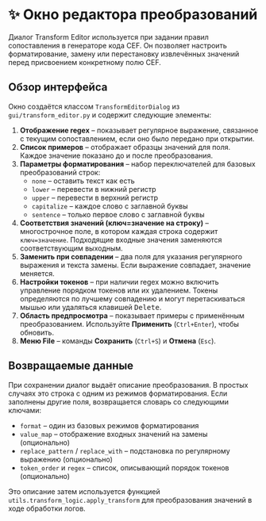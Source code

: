 # ✨ Окно редактора преобразований

Диалог Transform Editor используется при задании правил сопоставления в генераторе кода CEF. Он позволяет настроить форматирование, замену или перестановку извлечённых значений перед присвоением конкретному полю CEF.

## Обзор интерфейса

Окно создаётся классом `TransformEditorDialog` из `gui/transform_editor.py` и содержит следующие элементы:

1. **Отображение regex** – показывает регулярное выражение, связанное с текущим сопоставлением, если оно было передано при открытии.
2. **Список примеров** – отображает образцы значений для поля. Каждое значение показано до и после преобразования.
3. **Параметры форматирования** – набор переключателей для базовых преобразований строк:
   - `none` – оставить текст как есть
   - `lower` – перевести в нижний регистр
   - `upper` – перевести в верхний регистр
   - `capitalize` – каждое слово с заглавной буквы
   - `sentence` – только первое слово с заглавной буквы
4. **Соответствия значений (ключ=значение на строку)** – многострочное поле, в котором каждая строка содержит `ключ=значение`. Подходящие входные значения заменяются соответствующим выходным.
5. **Заменить при совпадении** – два поля для указания регулярного выражения и текста замены. Если выражение совпадает, значение меняется.
6. **Настройки токенов** – при наличии regex можно включить управление порядком токенов или их удалением. Токены определяются по лучшему совпадению и могут перетаскиваться мышью или удаляться клавишей <kbd>Delete</kbd>.
7. **Область предпросмотра** – показывает примеры с применённым преобразованием. Используйте **Применить** (`Ctrl+Enter`), чтобы обновить.
8. **Меню File** – команды **Сохранить** (`Ctrl+S`) и **Отмена** (`Esc`).

## Возвращаемые данные

При сохранении диалог выдаёт описание преобразования. В простых случаях это строка с одним из режимов форматирования. Если заполнены другие поля, возвращается словарь со следующими ключами:

- `format` – один из базовых режимов форматирования
- `value_map` – отображение входных значений на замены (опционально)
- `replace_pattern` / `replace_with` – подстановка по регулярному выражению (опционально)
- `token_order` и `regex` – список, описывающий порядок токенов (опционально)

Это описание затем используется функцией `utils.transform_logic.apply_transform` для преобразования значений в ходе обработки логов.
